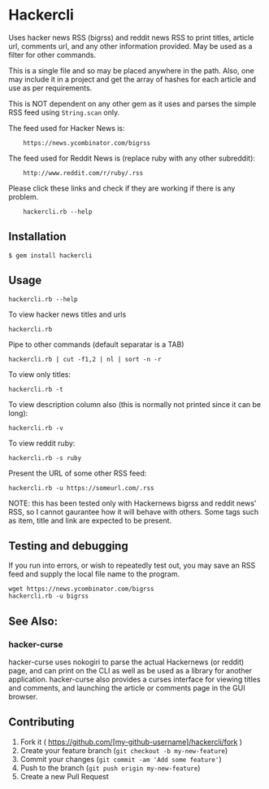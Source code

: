 # Hackercli

Uses hacker news RSS (bigrss) and reddit news RSS to print titles, article url, comments url, and any other information
provided. May be used as a filter for other commands.

This is a single file and so may be placed anywhere in the path. Also, one may include it in a project
and get the array of hashes for each article and use as per requirements.

This is NOT dependent on any other gem as it uses and parses the simple RSS feed using `String.scan` only.

The feed used for Hacker News is:

        https://news.ycombinator.com/bigrss

The feed used for Reddit News is (replace ruby with any other subreddit):

        http://www.reddit.com/r/ruby/.rss

Please click these links and check if they are working if there is any problem.

        hackercli.rb --help


## Installation

    $ gem install hackercli

## Usage

    hackercli.rb --help

To view hacker news titles and urls

    hackercli.rb 

Pipe to other commands (default separatar is a TAB)

    hackercli.rb | cut -f1,2 | nl | sort -n -r
    

To view only titles:

    hackercli.rb -t


To view description column also (this is normally not printed since it can be long):

    hackercli.rb -v

To view reddit ruby:

    hackercli.rb -s ruby

Present the URL of some other RSS feed:

    hackercli.rb -u https://someurl.com/.rss

NOTE: this has been tested only with Hackernews bigrss and reddit news' RSS, so I cannot gaurantee
how it will behave with others. Some tags such as item, title and link are expected to be present.


## Testing and debugging

If you run into errors, or wish to repeatedly test out, you may save an RSS feed and supply the local file name to 
the program.

    wget https://news.ycombinator.com/bigrss
    hackercli.rb -u bigrss

## See Also:

### hacker-curse

hacker-curse uses nokogiri to parse the actual Hackernews (or reddit) page, and can print on the CLI as well as 
be used as a library for another application. hacker-curse also provides a curses interface for viewing titles 
and comments, and launching the article or comments page in the GUI browser.

## Contributing

1. Fork it ( https://github.com/[my-github-username]/hackercli/fork )
2. Create your feature branch (`git checkout -b my-new-feature`)
3. Commit your changes (`git commit -am 'Add some feature'`)
4. Push to the branch (`git push origin my-new-feature`)
5. Create a new Pull Request
